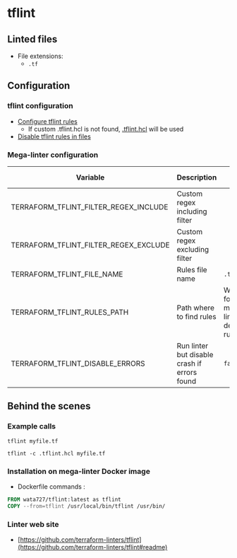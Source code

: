 <!-- markdownlint-disable MD033 MD041 -->
<!-- Generated by .automation/build.py, please do not update manually -->
# tflint

## Linted files

- File extensions:
  - `.tf`

## Configuration

### tflint configuration

- [Configure tflint rules](https://github.com/terraform-linters/tflint/blob/master/docs/guides/config.md)
  - If custom .tflint.hcl is not found, [.tflint.hcl](https://github.com/nvuillam/mega-linter/tree/master/TEMPLATES/.tflint.hcl) will be used
- [Disable tflint rules in files](https://github.com/terraform-linters/tflint/blob/master/docs/guides/annotations.md)

### Mega-linter configuration

| Variable | Description | Default value |
| ----------------- | -------------- | -------------- |
| TERRAFORM_TFLINT_FILTER_REGEX_INCLUDE | Custom regex including filter |  |
| TERRAFORM_TFLINT_FILTER_REGEX_EXCLUDE | Custom regex excluding filter |  |
| TERRAFORM_TFLINT_FILE_NAME | Rules file name | `.tflint.hcl` |
| TERRAFORM_TFLINT_RULES_PATH | Path where to find rules | Workspace folder, then mega-linter default rules |
| TERRAFORM_TFLINT_DISABLE_ERRORS | Run linter but disable crash if errors found | `false` |

## Behind the scenes

### Example calls

```shell
tflint myfile.tf
```

```shell
tflint -c .tflint.hcl myfile.tf
```


### Installation on mega-linter Docker image

- Dockerfile commands :
```dockerfile
FROM wata727/tflint:latest as tflint
COPY --from=tflint /usr/local/bin/tflint /usr/bin/
```


### Linter web site
- [https://github.com/terraform-linters/tflint](https://github.com/terraform-linters/tflint#readme)

